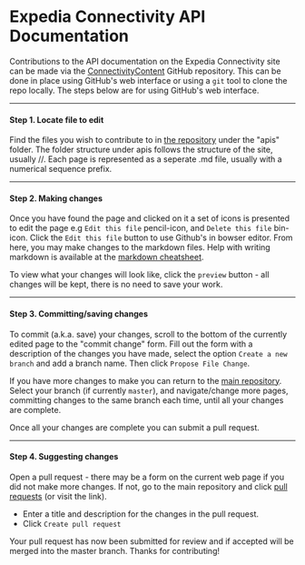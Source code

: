 # Expedia Connectivity API Documentation

Contributions to the API documentation on the Expedia Connectivity site can be made via the [ConnectivityContent](https://github.com/ExpediaInc/ConnectivityContent) GitHub repository.  This can be done in place using GitHub's web interface or using a `git` tool to clone the repo locally.  The steps below are for using GitHub's web interface.


---


#### Step 1. Locate file to edit

Find the files you wish to contribute to in [the repository](https://github.com/ExpediaInc/ConnectivityContent) under the "apis" folder. The folder structure under apis follows the structure of the site, usually <API category>/<API name>/<page file>. Each page is represented as a seperate .md file, usually with a numerical sequence prefix.

---

#### Step 2. Making changes

Once you have found the page and clicked on it a set of icons is presented to edit the page e.g `Edit this file` pencil-icon, and `Delete this file` bin-icon.  Click the `Edit this file` button to use Github's in bowser editor.  From here, you may make changes to the markdown files.  Help with writing markdown is available at the [markdown cheatsheet](https://github.com/adam-p/markdown-here/wiki/Markdown-Cheatsheet).

To view what your changes will look like, click the `preview` button - all changes will be kept, there is no need to save your work.



---



#### Step 3. Committing/saving changes

To commit (a.k.a. save) your changes, scroll to the bottom of the currently edited page to the "commit change" form. Fill out the form with a description of the changes you have made, select the option `Create a new branch` and add a branch name.  Then click `Propose File Change`.

If you have more changes to make you can return to the [main repository](https://github.com/ExpediaInc/ConnectivityContent). Select your branch (if currently `master`), and navigate/change more pages, committing changes to the same branch each time, until all your changes are complete.

Once all your changes are complete you can submit a pull request.



---



#### Step 4. Suggesting changes

Open a pull request - there may be a form on the current web page if you did not make more changes.  If not, go to the main repository and click [pull requests](https://github.com/ExpediaInc/ConnectivityContent/pulls) (or visit the link).
* Enter a title and description for the changes in the pull request.
* Click `Create pull request`

Your pull request has now been submitted for review and if accepted will be merged into the master branch.  Thanks for contributing!

